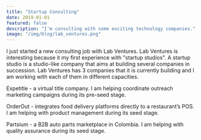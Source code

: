 ```yaml
---
title: "Startup Consulting"
date: 2019-01-01
featured: false
description: "I'm consulting with some exciting technology companies."
image: "/img/blog/lab_ventures.png"
---
```


I just started a new consulting job with Lab Ventures. Lab Ventures is interesting because it my first experience with "startup studios". A startup studio is a studio-like company that aims at building several companies in succession. Lab Ventures has 3 companies that it is currently building and I am working with each of them in different capacities.

Expetitle - a virtual title company. I am helping coordinate outreach marketing campaigns during its pre-seed stage.

OrderOut - integrates food delivery platforms directly to a restaurant’s POS. I am helping with product management during its seed stage.

Partsium - a B2B auto parts marketplace in Colombia. I am helping with quality assurance during its seed stage.
